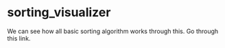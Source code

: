 # sorting_visualizer
We can see how all basic sorting algorithm works through this.
Go through this link.

